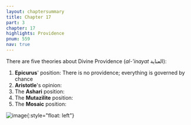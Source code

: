 ```yaml
---
layout: chaptersummary
title: Chapter 17
part: 3
chapter: 17
highlights: Providence
pnum: 559
nav: true
---
```


There are five theories about Divine Providence (_al-'inayat_ العناية):

1. **Epicurus**' position: There is no providence; everything is governed by chance
2. **Aristotle**'s opinion:
3. The **Ashari** position:
4. The **Mutazilite** position:
5. The **Mosaic** position:

![image](/Guide-Perplexed/assets/sefaria_icon.svg){:style="float: left"}
